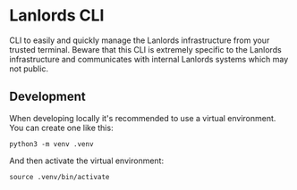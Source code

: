 # Lanlords CLI

CLI to easily and quickly manage the Lanlords infrastructure from your trusted terminal.
Beware that this CLI is extremely specific to the Lanlords infrastructure and
communicates with internal Lanlords systems which may not public.

## Development

When developing locally it's recommended to use a virtual environment. You can
create one like this:
```
python3 -m venv .venv
```
And then activate the virtual environment:
```
source .venv/bin/activate
```
